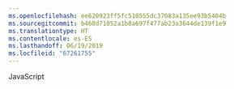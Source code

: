 ```yaml
---
ms.openlocfilehash: ee620923ff5fc510555dc37083a135ee93b5404b
ms.sourcegitcommit: b468d71052a1b8a697f477ab23a3644de139f1e9
ms.translationtype: HT
ms.contentlocale: es-ES
ms.lasthandoff: 06/19/2019
ms.locfileid: "67261755"
---
```

JavaScript
